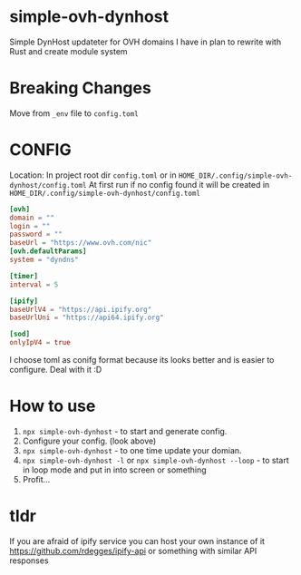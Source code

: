 # simple-ovh-dynhost
Simple DynHost updateter for OVH domains
I have in plan to rewrite with Rust and create module system

# Breaking Changes
Move from `_env` file to `config.toml`

# CONFIG
Location: In project root dir `config.toml` or in `HOME_DIR/.config/simple-ovh-dynhost/config.toml`
At first run if no config found it will be created in `HOME_DIR/.config/simple-ovh-dynhost/config.toml`
```toml
[ovh]
domain = ""
login = ""
password = ""
baseUrl = "https://www.ovh.com/nic"
[ovh.defaultParams]
system = "dyndns"

[timer]
interval = 5

[ipify]
baseUrlV4 = "https://api.ipify.org"
baseUrlUni = "https://api64.ipify.org"

[sod]
onlyIpV4 = true
```

I choose toml as conifg format because its looks better and is easier to configure. Deal with it :D

# How to use

1. `npx simple-ovh-dynhost` - to start and generate config.
2. Configure your config. (look above)
3. `npx simple-ovh-dynhost` - to one time update your domian.
4. `npx simple-ovh-dynhost -l` or `npx simple-ovh-dynhost --loop` - to start in loop mode and put in into screen or something
5. Profit...

# tldr
If you are afraid of ipify service you can host your own instance of it https://github.com/rdegges/ipify-api or something with similar API responses
